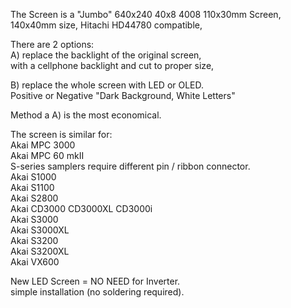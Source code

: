 The Screen is a "Jumbo" 640x240 40x8 4008 110x30mm Screen, 140x40mm size, Hitachi HD44780 compatible, </br>

There are 2 options: </br>
A) replace the backlight of the original screen, </br>
with a cellphone backlight and cut to proper size, </br>

B) replace the whole screen with LED or OLED. </br>
Positive or Negative "Dark Background, White Letters"  </br>

Method a A) is the most economical. </br>

The screen is similar for: </br>
Akai MPC 3000 </br>
Akai MPC 60 mkII </br>
S-series samplers require different pin / ribbon connector.  </br>
Akai S1000 </br>
Akai S1100 </br>
Akai S2800 </br>
Akai CD3000 CD3000XL CD3000i </br>
Akai S3000 </br>
Akai S3000XL </br>
Akai S3200 </br>
Akai S3200XL </br>
Akai VX600 </br>

New LED Screen = NO NEED for Inverter. </br>
simple installation (no soldering required). </br>
